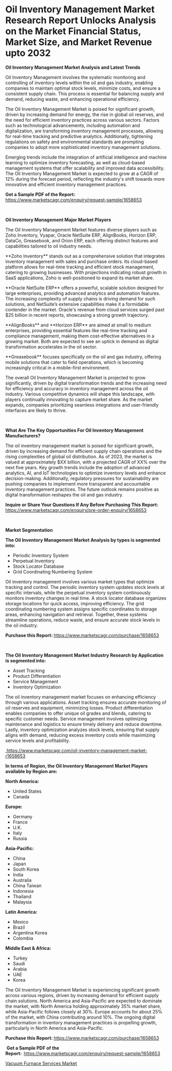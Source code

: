 <p><h1>Oil Inventory Management Market Research Report Unlocks Analysis on the Market Financial Status, Market Size, and Market Revenue upto 2032</h1></p><p><strong>Oil Inventory Management Market Analysis and Latest Trends</strong></p>
<p><p>Oil Inventory Management involves the systematic monitoring and controlling of inventory levels within the oil and gas industry, enabling companies to maintain optimal stock levels, minimize costs, and ensure a consistent supply chain. This process is essential for balancing supply and demand, reducing waste, and enhancing operational efficiency. </p><p>The Oil Inventory Management Market is poised for significant growth, driven by increasing demand for energy, the rise in global oil reserves, and the need for efficient inventory practices across various sectors. Factors such as technological advancements, including automation and digitalization, are transforming inventory management processes, allowing for real-time tracking and predictive analytics. Additionally, tightening regulations on safety and environmental standards are prompting companies to adopt more sophisticated inventory management solutions.</p><p>Emerging trends include the integration of artificial intelligence and machine learning to optimize inventory forecasting, as well as cloud-based management systems that offer scalability and improved data accessibility. The Oil Inventory Management Market is expected to grow at a CAGR of 12% during the forecast period, reflecting the industry's shift towards more innovative and efficient inventory management practices.</p></p>
<p><strong>Get a Sample PDF of the Report:&nbsp;</strong> <a href="https://www.marketscagr.com/enquiry/request-sample/1658653?utm_campaign=2778&utm_medium=2&utm_source=Github&utm_content=ia&utm_term=09032025&utm_id=oil-inventory-management">https://www.marketscagr.com/enquiry/request-sample/1658653</a></p>
<p>&nbsp;</p>
<p><strong>Oil Inventory Management Major Market Players</strong></p>
<p><p>The Oil Inventory Management Market features diverse players such as Zoho Inventory, Vyapar, Oracle NetSuite ERP, AlignBooks, Horizon ERP, DataCo, Greasebook, and Orion ERP, each offering distinct features and capabilities tailored to oil industry needs.</p><p>**Zoho Inventory** stands out as a comprehensive solution that integrates inventory management with sales and purchase orders. Its cloud-based platform allows for real-time tracking and efficient stock management, catering to growing businesses. With projections indicating robust growth in SaaS applications, Zoho is well-positioned to expand its market share.</p><p>**Oracle NetSuite ERP** offers a powerful, scalable solution designed for large enterprises, providing advanced analytics and automation features. The increasing complexity of supply chains is driving demand for such solutions, and NetSuite’s extensive capabilities make it a formidable contender in the market. Oracle's revenue from cloud services surged past $25 billion in recent reports, showcasing a strong growth trajectory.</p><p>**AlignBooks** and **Horizon ERP** are aimed at small to medium enterprises, providing essential features like real-time tracking and compliance management, making them cost-effective alternatives in a growing market. Both are expected to see an uptick in demand as digital transformation accelerates in the oil sector.</p><p>**Greasebook** focuses specifically on the oil and gas industry, offering mobile solutions that cater to field operations, which is becoming increasingly critical in a mobile-first environment.</p><p>The overall Oil Inventory Management Market is projected to grow significantly, driven by digital transformation trends and the increasing need for efficiency and accuracy in inventory management across the oil industry. Various competitive dynamics will shape this landscape, with players continually innovating to capture market share. As the market expands, companies prioritizing seamless integrations and user-friendly interfaces are likely to thrive.</p></p>
<p>&nbsp;</p>
<p><strong>What Are The Key Opportunities For Oil Inventory Management Manufacturers?</strong></p>
<p><p>The oil inventory management market is poised for significant growth, driven by increasing demand for efficient supply chain operations and the rising complexities of global oil distribution. As of 2023, the market is valued at approximately $XX billion, with a projected CAGR of XX% over the next five years. Key growth trends include the adoption of advanced analytics, AI, and IoT technologies to optimize inventory levels and enhance decision-making. Additionally, regulatory pressures for sustainability are pushing companies to implement more transparent and accountable inventory management practices. The future outlook remains positive as digital transformation reshapes the oil and gas industry.</p></p>
<p><strong>Inquire or Share Your Questions If Any Before Purchasing This Report:</strong> <a href="https://www.marketscagr.com/enquiry/pre-order-enquiry/1658653?utm_campaign=2778&utm_medium=2&utm_source=Github&utm_content=ia&utm_term=09032025&utm_id=oil-inventory-management">https://www.marketscagr.com/enquiry/pre-order-enquiry/1658653</a></p>
<p>&nbsp;</p>
<p><strong>Market Segmentation</strong></p>
<p><strong>The Oil Inventory Management Market Analysis by types is segmented into:</strong></p>
<p><ul><li>Periodic Inventory System</li><li>Perpetual Inventory</li><li>Stock Locator Database</li><li>Grid Coordinating Numbering System</li></ul></p>
<p><p>Oil inventory management involves various market types that optimize tracking and control. The periodic inventory system updates stock levels at specific intervals, while the perpetual inventory system continuously monitors inventory changes in real time. A stock locator database organizes storage locations for quick access, improving efficiency. The grid coordinating numbering system assigns specific coordinates to storage areas, enhancing navigation and retrieval. Together, these systems streamline operations, reduce waste, and ensure accurate stock levels in the oil industry.</p></p>
<p><strong>Purchase this Report:&nbsp;</strong><a href="https://www.marketscagr.com/purchase/1658653?utm_campaign=2778&utm_medium=2&utm_source=Github&utm_content=ia&utm_term=09032025&utm_id=oil-inventory-management">https://www.marketscagr.com/purchase/1658653</a></p>
<p>&nbsp;</p>
<p><strong>The Oil Inventory Management Market Industry Research by Application is segmented into:</strong></p>
<p><ul><li>Asset Tracking</li><li>Product Differentiation</li><li>Service Management</li><li>Inventory Optimization</li></ul></p>
<p><p>The oil inventory management market focuses on enhancing efficiency through various applications. Asset tracking ensures accurate monitoring of oil reserves and equipment, minimizing losses. Product differentiation enables companies to offer unique oil grades and blends, catering to specific customer needs. Service management involves optimizing maintenance and logistics to ensure timely delivery and reduce downtime. Lastly, inventory optimization analyzes stock levels, ensuring that supply aligns with demand, reducing excess inventory costs while maximizing service levels and profitability.</p></p>
<p><a href="https://www.marketscagr.com/oil-inventory-management-market-r1658653?utm_campaign=2778&utm_medium=2&utm_source=Github&utm_content=ia&utm_term=09032025&utm_id=oil-inventory-management">&nbsp;https://www.marketscagr.com/oil-inventory-management-market-r1658653</a></p>
<p><strong>In terms of Region, the Oil Inventory Management Market Players available by Region are:</strong></p>
<p>
    <p> <strong> North America: </strong>
        <ul>
            <li>United States</li>
            <li>Canada</li>
        </ul>
        </p> 
    <p> <strong> Europe: </strong>
        <ul>
            <li>Germany</li>
            <li>France</li>
            <li>U.K.</li>
            <li>Italy</li>
            <li>Russia</li>
        </ul>
        </p> 
    <p> <strong> Asia-Pacific: </strong>
        <ul>
            <li>China</li>
            <li>Japan</li>
            <li>South Korea</li>
            <li>India</li>
            <li>Australia</li>
            <li>China Taiwan</li>
            <li>Indonesia</li>
            <li>Thailand</li>
            <li>Malaysia</li>
        </ul>
        </p> 
    <p> <strong> Latin America: </strong>
        <ul>
            <li>Mexico</li>
            <li>Brazil</li>
            <li>Argentina Korea</li>
            <li>Colombia</li>
        </ul>
        </p> 
    <p> <strong> Middle East & Africa: </strong>
        <ul>
            <li>Turkey</li>
            <li>Saudi</li>
            <li>Arabia</li>
            <li>UAE</li>
            <li>Korea</li>
        </ul>
    </p>
    </p>
<p><p>The Oil Inventory Management Market is experiencing significant growth across various regions, driven by increasing demand for efficient supply chain solutions. North America and Asia-Pacific are expected to dominate the market, with North America holding approximately 35% market share, while Asia-Pacific follows closely at 30%. Europe accounts for about 25% of the market, with China contributing around 10%. The ongoing digital transformation in inventory management practices is propelling growth, particularly in North America and Asia-Pacific.</p></p>
<p><strong>Purchase this Report: </strong><a href="https://www.marketscagr.com/purchase/1658653?utm_campaign=2778&utm_medium=2&utm_source=Github&utm_content=ia&utm_term=09032025&utm_id=oil-inventory-management">https://www.marketscagr.com/purchase/1658653</a></p>
<p>&nbsp;<strong>Get a Sample PDF of the Report:&nbsp;&nbsp;</strong><a href="https://www.marketscagr.com/enquiry/request-sample/1658653?utm_campaign=2778&utm_medium=2&utm_source=Github&utm_content=ia&utm_term=09032025&utm_id=oil-inventory-management">https://www.marketscagr.com/enquiry/request-sample/1658653</a></p>
<p><strong></strong></p>
<p><p><a href="https://github.com/pimanoruman/Market-Research-Report-List-1/blob/main/vacuum-furnace-services-market.md?utm_campaign=2778&utm_medium=2&utm_source=Github&utm_content=ia&utm_term=09032025&utm_id=oil-inventory-management">Vacuum Furnace Services Market</a></p></p>